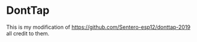 # DontTap


This is my modification of https://github.com/Sentero-esp12/donttap-2019 all credit to them.




